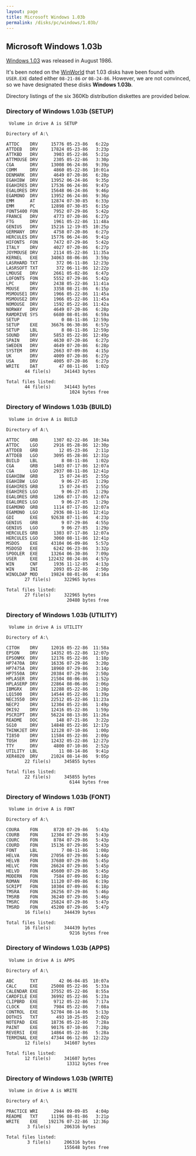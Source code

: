 ```yaml
---
layout: page
title: Microsoft Windows 1.03b
permalink: /disks/pc/windows/1.03b/
---
```


Microsoft Windows 1.03b
---

[Windows 1.03](../1.03/) was released in August 1986.

It's been noted on the [WinWorld](https://winworldpc.com/product/windows-10/103) that 1.03 disks have
been found with `USER.EXE` dated either `08-21-86` *or* `08-24-86`.  However, we are not convinced, so we have
designated these disks **Windows 1.03b**.

Directory listings of the six 360Kb distribution diskettes are provided below.

### Directory of Windows 1.03b (SETUP)

	 Volume in drive A is SETUP      
	
	Directory of A:\
	
	ATTDC    DRV     15776 05-23-86   6:22p
	ATTDEB   DRV     17824 05-23-86   3:23p
	ATTKBD   DRV      3903 05-22-86   5:21p
	ATTMOUSE DRV      2305 05-22-86   3:30p
	CGA      DRV     13008 06-24-86   9:39p
	COMM     DRV      4860 05-22-86  10:01a
	DENMARK  DRV      4649 07-20-86   6:28p
	EGAHIBW  DRV     13952 06-24-86   9:35p
	EGAHIRES DRV     17536 06-24-86   9:47p
	EGALORES DRV     15648 06-24-86   9:46p
	EGAMONO  DRV     13952 06-24-86   9:36p
	EMM      AT      12874 07-30-85   6:33p
	EMM      PC      12898 07-30-85   6:15p
	FONTS400 FON      7952 07-29-86   5:42p
	FRANCE   DRV      4773 07-20-86   6:27p
	FTG      DRV      1961 05-22-86  11:48a
	GENIUS   DRV     15216 12-19-85  10:25p
	GERMANY  DRV      4758 07-20-86   6:27p
	HERCULES DRV     15776 06-24-86   9:41p
	HIFONTS  FON      7472 07-29-86   5:42p
	ITALY    DRV      4027 07-20-86   6:27p
	JOYMOUSE DRV      2114 05-22-86  11:35a
	KERNEL   EXE     34063 08-06-86   3:59p
	LASRHARD TXT       372 06-11-86  12:23p
	LASRSOFT TXT       372 06-11-86  12:22p
	LMOUSE   DRV      2661 05-02-86   6:47p
	LOFONTS  FON      5552 07-29-86   5:42p
	LPC      DRV      2438 05-22-86  11:41a
	MOUSE    DRV      3358 08-21-86   6:15p
	MSMOUSE1 DRV      1966 05-22-86  11:45a
	MSMOUSE2 DRV      1966 05-22-86  11:45a
	NOMOUSE  DRV      1592 05-22-86  11:42a
	NORWAY   DRV      4649 07-20-86   6:28p
	RAMDRIVE SYS      6680 08-01-86   6:59a
	SETUP                0 08-11-86  12:59p
	SETUP    EXE     36676 06-30-86   6:57p
	SETUP    LBL         8 08-11-86  12:59p
	SOUND    DRV      5853 05-22-86  12:49p
	SPAIN    DRV      4630 07-20-86   6:27p
	SWEDEN   DRV      4649 07-20-86   6:28p
	SYSTEM   DRV      2663 07-09-86   4:15p
	UK       DRV      4009 07-20-86   6:27p
	USA      DRV      4005 07-20-86   6:27p
	WRITE    DAT        47 08-11-86   1:02p
	       44 file(s)     341443 bytes
	
	Total files listed:
	       44 file(s)     341443 bytes
	                        1024 bytes free

### Directory of Windows 1.03b (BUILD)

	 Volume in drive A is BUILD      
	
	Directory of A:\
	
	ATTDC    GRB      1307 02-22-86  10:34a
	ATTDC    LGO      2916 05-28-86  12:30p
	ATTDEB   GRB        12 05-23-86   2:11p
	ATTDEB   LGO      3095 05-28-86  12:31p
	BUILD    LBL         8 08-11-86   1:02p
	CGA      GRB      1403 07-17-86  12:07a
	CGA      LGO      2937 08-11-86  12:41p
	EGAHIBW  GRB        15 07-24-85   2:55p
	EGAHIBW  LGO         9 06-27-85   1:29p
	EGAHIRES GRB        15 07-24-85   2:55p
	EGAHIRES LGO         9 06-27-85   1:29p
	EGALORES GRB      1266 07-17-86  12:07a
	EGALORES LGO         9 06-27-85   1:29p
	EGAMONO  GRB      1114 07-17-86  12:07a
	EGAMONO  LGO      2936 08-11-86  12:41p
	GDI      EXE     92638 07-11-86   4:23p
	GENIUS   GRB         9 07-29-86   4:55p
	GENIUS   LGO         9 06-27-85   1:29p
	HERCULES GRB      1303 07-17-86  12:07a
	HERCULES LGO      3060 08-11-86  12:41p
	MSDOS    EXE     43104 06-09-86   5:57p
	MSDOSD   EXE      6242 06-23-86   3:32p
	SPOOLER  EXE     13264 06-30-86   7:09p
	USER     EXE    122432 08-24-86   4:57p
	WIN      CNF      1936 11-12-85   4:13p
	WIN      INI      2093 05-22-86   2:50p
	WINOLDAP MOD     19824 08-01-86   4:16a
	       27 file(s)     322965 bytes
	
	Total files listed:
	       27 file(s)     322965 bytes
	                       20480 bytes free

### Directory of Windows 1.03b (UTILITY)

	 Volume in drive A is UTILITY    
	
	Directory of A:\
	
	CITOH    DRV     12016 05-22-86  11:58a
	EPSON    DRV     14352 05-22-86  12:07p
	EPSONMX  DRV     12176 05-22-86   1:18p
	HP7470A  DRV     16336 07-29-86   3:20p
	HP7475A  DRV     18960 07-29-86   3:14p
	HP7550A  DRV     20384 07-29-86   2:50p
	HPLASER  DRV     21504 08-06-86   1:52p
	HPLASERP DRV     22864 08-06-86   2:06p
	IBMGRX   DRV     12288 05-22-86   1:28p
	LQ1500   DRV     14544 05-22-86   1:39p
	NEC3550  DRV     22512 05-22-86  11:23a
	NECP2    DRV     12304 05-22-86   1:49p
	OKI92    DRV     12416 05-22-86   1:59p
	PSCRIPT  DRV     56224 08-13-86  11:26a
	README   DOC       148 07-21-86   3:22p
	SG10     DRV     14848 05-22-86  12:17p
	THINKJET DRV     12128 07-10-86   1:00p
	TI850    DRV     11584 05-22-86   2:09p
	TOSH     DRV     12432 05-22-86  12:27p
	TTY      DRV      4800 07-10-86   2:52p
	UTILITY  LBL        11 08-14-86   9:41p
	XER4020  DRV     21024 08-14-86   9:05p
	       22 file(s)     345855 bytes
	
	Total files listed:
	       22 file(s)     345855 bytes
	                        6144 bytes free

### Directory of Windows 1.03b (FONT)

	 Volume in drive A is FONT       
	
	Directory of A:\
	
	COURA    FON      8720 07-29-86   5:43p
	COURB    FON     12304 07-29-86   5:43p
	COURC    FON      8784 07-29-86   5:43p
	COURD    FON     15136 07-29-86   5:43p
	FONT     LBL         7 08-11-86   1:08p
	HELVA    FON     27056 07-29-86   5:44p
	HELVB    FON     37680 07-29-86   5:45p
	HELVC    FON     26624 07-29-86   5:45p
	HELVD    FON     45600 07-29-86   5:45p
	MODERN   FON      7584 07-09-86   6:18p
	ROMAN    FON     11120 07-09-86   6:19p
	SCRIPT   FON     10304 07-09-86   6:18p
	TMSRA    FON     26256 07-29-86   5:46p
	TMSRB    FON     36240 07-29-86   5:46p
	TMSRC    FON     25824 07-29-86   5:47p
	TMSRD    FON     45200 07-29-86   5:47p
	       16 file(s)     344439 bytes
	
	Total files listed:
	       16 file(s)     344439 bytes
	                        9216 bytes free

### Directory of Windows 1.03b (APPS)

	 Volume in drive A is APPS       
	
	Directory of A:\
	
	ABC      TXT        42 06-04-85  10:07a
	CALC     EXE     25008 05-22-86   5:33a
	CALENDAR EXE     37552 05-22-86   8:55a
	CARDFILE EXE     36992 05-22-86   5:23a
	CLIPBRD  EXE      9712 05-22-86   7:17a
	CLOCK    EXE      7984 05-22-86   7:08a
	CONTROL  EXE     52704 08-14-86   5:13p
	DOTHIS   TXT       493 10-25-85   2:02p
	NOTEPAD  EXE     18736 05-22-86   7:28a
	PAINT    EXE     90176 07-10-86   7:28p
	REVERSI  EXE     14864 05-22-86   5:28a
	TERMINAL EXE     47344 06-12-86  12:22p
	       12 file(s)     341607 bytes
	
	Total files listed:
	       12 file(s)     341607 bytes
	                       13312 bytes free

### Directory of Windows 1.03b (WRITE)

	 Volume in drive A is WRITE      
	
	Directory of A:\
	
	PRACTICE WRI      2944 09-09-85   4:04p
	README   TXT     11196 08-01-86   3:21p
	WRITE    EXE    192176 07-22-86  12:36p
	        3 file(s)     206316 bytes
	
	Total files listed:
	        3 file(s)     206316 bytes
	                      155648 bytes free
